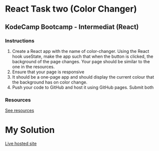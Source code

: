 # React Task two (Color Changer)
## KodeCamp Bootcamp - Intermediat (React)
### Instructions

1. Create a React app with the name of color-changer. Using the React hook useState, make the app such that when the button is clicked, the background of the page changes. Your page should be similar to the one in the resources.
2. Ensure that your page is responsive
3. It should be a one-page app and should display the current colour that the background has on color change.
4. Push your code to GitHub and host it using GitHub pages. Submit both

### Resources
[See resources](https://odomfavour.github.io/javascipt-dom-projects/simple-color.html)


# My Solution 
[Live hosted site][hosted on github pages]

[hosted on github pages]: https://oladokunlt.github.io/color-changer